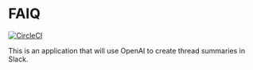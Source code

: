 # FAIQ

[![CircleCI](https://circleci.com/gh/giantswarm/faiq.svg?style=shield)](https://circleci.com/gh/giantswarm/faiq)

This is an application that will use OpenAI to create thread summaries in Slack.